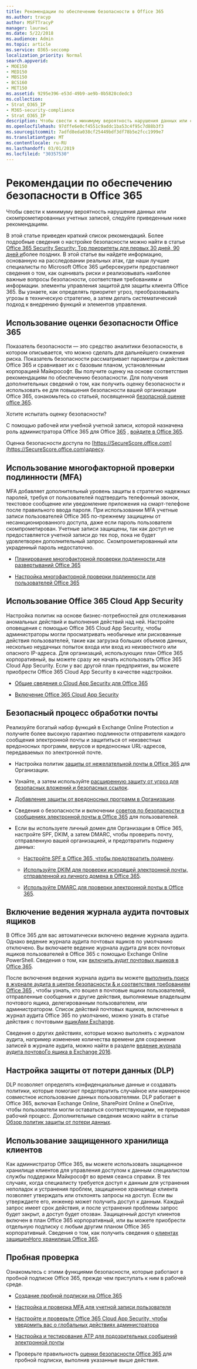 ```yaml
---
title: Рекомендации по обеспечению безопасности в Office 365
ms.author: tracyp
author: MSFTTracyP
manager: laurawi
ms.date: 5/22/2018
ms.audience: Admin
ms.topic: article
ms.service: O365-seccomp
localization_priority: Normal
search.appverid:
- MOE150
- MED150
- MBS150
- BCS160
- MET150
ms.assetid: 9295e396-e53d-49b9-ae9b-0b5828cdedc3
ms.collection:
- Strat_O365_IP
- M365-security-compliance
- Strat_O365_IP
description: Чтобы свести к минимуму вероятность нарушения данных или скомпрометированных учетных записей, следуйте приведенным ниже рекомендациям.
ms.openlocfilehash: 97dffe6e0cf4551c9addc1ba53c4f95c7d88b3f3
ms.sourcegitcommit: 7adfd8eda038cf25449bdf3df78b5e2fcc1999e7
ms.translationtype: MT
ms.contentlocale: ru-RU
ms.lasthandoff: 03/01/2019
ms.locfileid: "30357530"
---
```

# <a name="security-best-practices-for-office-365"></a>Рекомендации по обеспечению безопасности в Office 365

Чтобы свести к минимуму вероятность нарушения данных или скомпрометированных учетных записей, следуйте приведенным ниже рекомендациям.
  
В этой статье приведен краткий список рекомендаций. Более подробные сведения о настройке безопасности можно найти в статье [Office 365 Security Security: Top приоритеты для первых 30 дней, 90 дней и](security-roadmap.md)более поздних. В этой статье вы найдете информацию, основанную на расследовании реальных атак, где наши лучшие специалисты по Microsoft Office 365 циберсекурити предоставляют сведения о том, как оценивать риски и реализовывать наиболее важные вопросы безопасности, соответствия требованиям и информации. элементы управления защитой для защиты клиента Office 365. Вы узнаете, как определять приоритет угроз, преобразовывать угрозы в техническую стратегию, а затем делать систематический подход к внедрению функций и элементов управления.
  
## <a name="use-office-365-secure-score"></a>Использование оценки безопасности Office 365

Показатель безопасности — это средство аналитики безопасности, в котором описывается, что можно сделать для дальнейшего снижения риска. Показатель безопасности рассматривает параметры и действия Office 365 и сравнивает их с базовым планом, установленным корпорацией Майкрософт. Вы получите оценку на основе соответствия рекомендациям по обеспечению безопасности. Для получения дополнительных сведений о том, как получить оценку безопасности и использовать ее для повышения безопасности вашей организации Office 365, ознакомьтесь со статьей, посвященной [безопасной оценке office 365](office-365-secure-score.md).
  
Хотите испытать оценку безопасности?
  
С помощью рабочей или учебной учетной записи, которой назначена роль администратора Office 365 для Office [365](https://support.office.com/article/da585eea-f576-4f55-a1e0-87090b6aaa9d) , [войдите в Office 365](https://www.office.com/signin).
  
Оценка безопасности доступа по [https://SecureScore.office.com](https://SecureScore.office.com)адресу.
  
## <a name="use-multi-factor-authentication-mfa"></a>Использование многофакторной проверки подлинности (MFA)

MFA добавляет дополнительный уровень защиты в стратегию надежных паролей, требуя от пользователей подтвердить телефонный звонок, текстовое сообщение или уведомление приложения на смарт-телефоне после правильного ввода пароля. При использовании MFA учетные записи пользователей Office 365 по-прежнему защищены от несанкционированного доступа, даже если пароль пользователя скомпрометирован. Учетные записи защищены, так как доступ не предоставляется учетной записи до тех пор, пока не будет удовлетворен дополнительный запрос. Скомпрометированный или украденный пароль недостаточно.
  
- [Планирование многофакторной проверки подлинности для развертываний Office 365](https://support.office.com/article/043807b2-21db-4d5c-b430-c8a6dee0e6ba)

- [Настройка многофакторной проверки подлинности для пользователей Office 365](https://support.office.com/article/8f0454b2-f51a-4d9c-bcde-2c48e41621c6)

## <a name="use-office-365-cloud-app-security"></a>Использование Office 365 Cloud App Security

Настройка политик на основе бизнес-потребностей для отслеживания аномальных действий и выполнения действий над ней. Настройте оповещения с помощью Office 365 Cloud App Security, чтобы администраторы могли просматривать необычные или рискованные действия пользователей, такие как загрузка больших объемов данных, несколько неудачных попыток входа или вход из неизвестного или опасного IP-адреса. Для организаций, использующих план Office 365 корпоративный, вы можете сразу же начать использовать Office 365 Cloud App Security. Если у вас другой план предприятия, вы можете приобрести Office 365 Cloud App Security в качестве надстройки.
  
- [Общие сведения о Cloud App Security для Office 365](office-365-cas-overview.md)

- [Включение Office 365 Cloud App Security](turn-on-office-365-cas.md)

## <a name="secure-mail-flow"></a>Безопасный процесс обработки почты

Реализуйте богатый набор функций в Exchange Online Protection и получите более высокую гарантию подлинности отправителя каждого сообщения электронной почты и защититься от неизвестных вредоносных программ, вирусов и вредоносных URL-адресов, передаваемых по электронной почте.
  
- Настройка политик [защиты от нежелательной почты в Office 365](anti-spam-protection.md) для Организации.

- Узнайте, а затем используйте [расширенную защиту от угроз для безопасных вложений и безопасных ссылок](https://technet.microsoft.com/library/mt148491.aspx).

- [Добавление защиты от вредоносных программ в Организации](https://technet.microsoft.com/en-us/library/jj200669%28v=exchg.150%29.aspx).

- Сведения о безопасности и включении [советов по безопасности в сообщениях электронной почты в Office 365](safety-tips-in-office-365.md) для пользователей.

- Если вы используете личный домен для Организации в Office 365, настройте SPF, DKIM, а затем DMARC, чтобы проверить почту, отправленную вашей организацией, и предотвратить подмену данных:

  - [Настройте SPF в Office 365, чтобы предотвратить подмену](https://docs.microsoft.com/office365/SecurityCompliance/set-up-spf-in-office-365-to-help-prevent-spoofing).

  - [Используйте DKIM для проверки исходящей электронной почты, отправленной из личного домена в Office 365](https://docs.microsoft.com/office365/SecurityCompliance/set-up-spf-in-office-365-to-help-prevent-spoofing).

  - [Используйте DMARC для проверки электронной почты в Office 365](https://technet.microsoft.com/library/mt734386%28v=exchg.150%29.aspx).

## <a name="enable-mailbox-audit-logging"></a>Включение ведения журнала аудита почтовых ящиков

В Office 365 для вас автоматически включено ведение журнала аудита. Однако ведение журнала аудита почтовых ящиков по умолчанию отключено. Вы включаете ведение журнала аудита для всех почтовых ящиков пользователей в Office 365 с помощью Exchange Online PowerShell. Сведения о том, как [включить аудит почтовых ящиков в Office 365](https://go.microsoft.com/fwlink/p/?LinkID=626109).
  
После включения ведения журнала аудита вы можете [выполнить поиск в журнале аудита в центре безопасности &amp; и соответствия требованиям Office 365](search-the-audit-log-in-security-and-compliance.md) , чтобы узнать, кто вошел в почтовые ящики пользователей, отправленные сообщения и другие действия, выполняемые владельцем почтового ящика, делегированным пользователем, или администратором. Список действий почтовых ящиков, включенных в журнал аудита Office 365 по умолчанию, можно узнать в статье действия с почтовыми [ящикАми Exchange](search-the-audit-log-in-security-and-compliance.md#exchange-mailbox-activities).
  
Сведения о других действиях, которые можно выполнять с журналом аудита, например изменение количества времени для сохранения записей в журнале аудита, можно найти в разделе [ведение журнала аудита почтовоГо ящика в Exchange 2016](https://technet.microsoft.com/en-us/library/ff459237%28v=exchg.160%29.aspx).
  
## <a name="configure-data-loss-prevention-dlp"></a>Настройка защиты от потери данных (DLP)

DLP позволяет определять конфиденциальные данные и создавать политики, которые помогают предотвратить случайное или намеренное совместное использование данных пользователями. DLP работает в Office 365, включая Exchange Online, SharePoint Online и OneDrive, чтобы пользователи могли оставаться соответствующими, не прерывая рабочий процесс. Дополнительные сведения можно найти в статье [Обзор политик защиты от потери данных](data-loss-prevention-policies.md).
  
## <a name="use-customer-lockbox"></a>Использование защищенного хранилища клиентов

Как администратор Office 365, вы можете использовать защищенное хранилище клиентов для управления доступом к данным специалистом службы поддержки Майкрософт во время сеанса справки. В тех случаях, когда специалисту требуется доступ к данным для устранения неполадок и устранения проблем, защищенное хранилище клиента позволяет утверждать или отклонять запросы на доступ. Если вы утверждаете его, инженер может получить доступ к данным. Каждый запрос имеет срок действия, и после устранения проблемы запрос будет закрыт, а доступ будет отозван. Защищенный доступ клиентов включен в план Office 365 корпоративный, или вы можете приобрести отдельную подписку с любым другим планом Office 365 корпоративный. Сведения о том, как получить сведения о [клиентах защищенНого хранилища Office 365](https://support.office.com/article/36f9cdd1-e64c-421b-a7e4-4a54d16440a2).
  
## <a name="try-it-yourself"></a>Пробная проверка
<a name="SecureScore"> </a>

Ознакомьтесь с этими функциями безопасности, которые работают в пробной подписке Office 365, прежде чем приступать к ним в рабочей среде.
  
- [Создание пробной подписки на Office 365](https://technet.microsoft.com/library/mt736406.aspx)

- [Настройка и проверка MFA для учетной записи пользователя](https://technet.microsoft.com/library/mt492459.aspx)

- [Настройте и проверьте Office 365 Cloud App Security, чтобы уведомить вас о глобальных действиях администратора](https://technet.microsoft.com/library/mt757250.aspx)

- [Настройка и тестирование ATP для подозрительных сообщений электронной почты](https://technet.microsoft.com/library/mt490479.aspx)

- Проверьте правильность [оценки безопасности Office 365](https://securescore.office.com/) для пробной подписки, выполнив указанные выше действия.